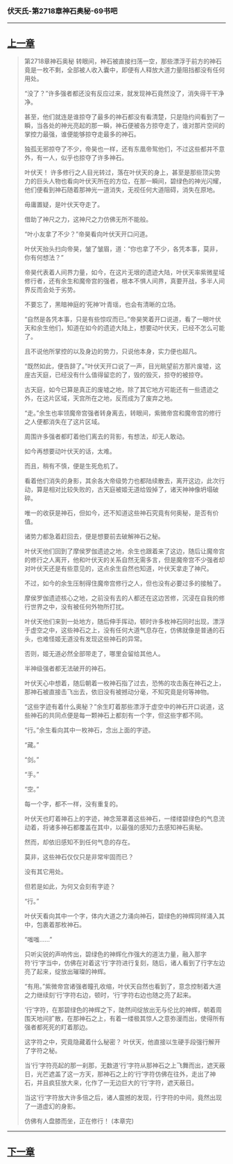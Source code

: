 ### 伏天氏-第2718章神石奥秘-69书吧

--------
[上一章](./e37bf6e249af55b651553671343f2f68.md)
--------


>
>
>
>第2718章神石奥秘
>转眼间，神石被直接扫荡一空，那些漂浮于前方的神石竟是一枚不剩，全部被人收入囊中，即便有人释放大道力量阻挡都没有任何用处。
>
>“没了？”许多强者都还没有反应过来，就发现神石竟然没了，消失得干干净净。
>
>甚至，他们就连是谁掠夺了最多的神石都没有看清楚，只是隐约间看到了一瞬，当各处的神光亮起的那一瞬，神石便被各方掠夺走了，谁对那片空间的掌控力最强，谁便能够掠夺走最多的神石。
>
>独孤无邪掠夺了不少，帝昊也一样，还有东凰帝鸳他们，不过这些都并不意外，有一人，似乎也掠夺了许多神石。
>
>叶伏天！
>许多修行之人目光转过，落在叶伏天的身上，甚至是那些顶尖势力的巨头人物也看向叶伏天所在的方位，在那一瞬间，碧绿色的神光闪耀，他们便看到神石随着那神光一道消失，无视任何大道阻碍，消失在原地。
>
>毋庸置疑，是叶伏天夺走了。
>
>借助了神尺之力，这神尺之力仿佛无所不能般。
>
>“叶小友拿了不少？”帝昊看向叶伏天开口问道。
>
>叶伏天抬头扫向帝昊，皱了皱眉，道：“你也拿了不少，各凭本事，莫非，你有何想法？”
>
>帝昊代表着人间界力量，如今，在这片无垠的遗迹大陆，叶伏天率紫微星域修行者，还有余生和魔帝宫的强者，根本不惧人间界，真要开战，多半人间界反而会处于劣势。
>
>不要忘了，黑暗神庭的‘死神’叶青瑶，也会有清晰的立场。
>
>“自然是各凭本事，只是有些惊叹而已。”帝昊笑着开口说道，看了一眼叶伏天和余生他们，知道在如今的遗迹大陆上，想要动叶伏天，已经不怎么可能了。
>
>且不说他所掌控的以及身边的势力，只说他本身，实力便也超凡。
>
>“既然如此，便告辞了。”叶伏天开口说了一声，目光眺望前方那片废墟，这座古天庭，已经没有什么值得留恋的了，毁的毁灭，掠夺的被掠夺。
>
>古天庭，如今已算是真正的废墟之地，除了其它地方可能还有一些遗迹之外，在这片区域，天宫所在之地，反而成为了废弃之地。
>
>“走。”余生也率领魔帝宫强者转身离去，转眼间，紫微帝宫和魔帝宫的修行之人便都消失在了这片区域。
>
>周围许多强者都盯着他们离去的背影，有想法，却无人敢动。
>
>如今再想要动叶伏天的话，太难。
>
>而且，稍有不慎，便是生死危机了。
>
>看着他们消失的身影，其余各大帝级势力也都陆续散去，离开这边，此次行动，算是相对比较失败的，古天庭被姬无道给毁掉了，诸天神神像坍塌破碎。
>
>唯一的收获是神石，但如今，还不知道这些神石究竟有何奥秘，是否有价值。
>
>诸势力都急着赶回去，便是想要前去破解神石之秘。
>
>叶伏天他们回到了摩侯罗伽遗迹之地，余生也跟着来了这边，随后让魔帝宫的修行之人离开，他和叶伏天的关系自然无需多言，但是魔帝宫不少强者却对叶伏天还是有些意见的，这点余生自然也知道，叶伏天拿走了神尺。
>
>不过，如今的余生压制得住魔帝宫修行之人，但也没有必要过多的接触了。
>
>摩侯罗伽遗迹核心之地，之前没有去的人都还在这边苦修，沉浸在自我的修行世界之中，没有被任何外物所打扰。
>
>叶伏天他们来到一处地方，随后伸手挥动，顿时许多枚神石同时出现，漂浮于虚空之中，这些神石之上，没有任何大道气息存在，仿佛就像是普通的石头，也难怪姬无道没有发现这些神石的异常。
>
>否则，姬无道必然全部带走了，哪里会留给其他人。
>
>半神级强者都无法破开的神石。
>
>叶伏天心中想着，随后朝着一枚神石指了过去，恐怖的攻击轰在神石之上，那神石被直接击飞出去，依旧没有被撼动分毫，不知究竟是何等神物。
>
>“这些字迹有着什么奥秘？”余生盯着那些漂浮于虚空中的神石开口说道，这些神石的共同点便是每一颗神石上都刻有一个字，但这些字都不同。
>
>“行。”余生看向其中一枚神石，念出上面的字迹。
>
>“藏。”
>
>“剑。”
>
>“手。”
>
>“空。”
>
>每一个字，都不一样，没有重复的。
>
>叶伏天也盯着神石上的字迹，神念笼罩着这些神石，一缕缕碧绿色的气息流动着，将诸多神石都覆盖在其中，以最强的感知力去感知神石奥秘。
>
>然而，却依旧感知不到任何气息的存在。
>
>莫非，这些神石仅仅只是非常牢固而已？
>
>没有其它用处。
>
>但若是如此，为何又会刻有字迹？
>
>“行。”
>
>叶伏天看向其中一个字，体内大道之力涌向神石，碧绿色的神辉同样涌入其中，包裹着那枚神石。
>
>“嗤嗤……”
>
>只听尖锐的声响传出，碧绿色的神辉化作强大的道法力量，融入那字符‘行’字当中，仿佛在对着这‘行’字符进行复刻，随后，诸人看到了行字左边亮了起来，绽放出璀璨的神辉。
>
>“有用。”紫微帝宫诸强者瞳孔收缩，叶伏天自然也看到了，意念控制着大道之力继续刻‘行’字符右边，顿时，‘行’字符右边也随之亮了起来。
>
>‘行’字符，在那碧绿色的神辉之下，陡然间绽放出无与伦比的神辉，朝着周围天地间扩散，在那神石之上，有着一缕极其惊人之意弥漫而出，使得所有强者都死死的盯着那边。
>
>这字符之中，究竟隐藏着什么秘密？
>叶伏天，他直接以生硬手段强行解开了字符之秘。
>
>当‘行’字符亮起的那一刹那，无数道‘行’字符从那神石之上飞舞而出，遮天蔽日，光芒遮盖了这一方天，那神石之上的‘行’字符仿佛在往外，走出了神石，并且疯狂放大来，化作了一无边巨大的‘行’字符，遮天蔽日。
>
>当这‘行’字符放大许多倍之后，诸人震撼的发现，行字符的中间，竟然出现了一道虚幻的身影。
>
>仿佛有人盘膝而坐，正在修行！
>(本章完)
>
>

--------
[下一章](./67d0f8c368a3f870f35506005e97e940.md)
--------
